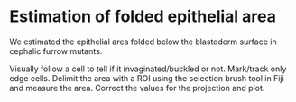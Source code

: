 # Estimation of folded epithelial area

We estimated the epithelial area folded below the blastoderm surface in
cephalic furrow mutants.

Visually follow a cell to tell if it invaginated/buckled or not. Mark/track
only edge cells. Delimit the area with a ROI using the selection brush tool in
Fiji and measure the area. Correct the values for the projection and plot.
